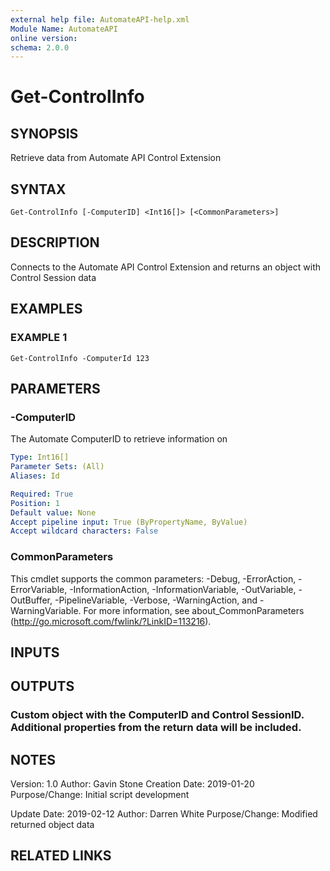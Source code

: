 ```yaml
---
external help file: AutomateAPI-help.xml
Module Name: AutomateAPI
online version:
schema: 2.0.0
---
```


# Get-ControlInfo

## SYNOPSIS
Retrieve data from Automate API Control Extension

## SYNTAX

```
Get-ControlInfo [-ComputerID] <Int16[]> [<CommonParameters>]
```

## DESCRIPTION
Connects to the Automate API Control Extension and returns an object with Control Session data

## EXAMPLES

### EXAMPLE 1
```
Get-ControlInfo -ComputerId 123
```

## PARAMETERS

### -ComputerID
The Automate ComputerID to retrieve information on

```yaml
Type: Int16[]
Parameter Sets: (All)
Aliases: Id

Required: True
Position: 1
Default value: None
Accept pipeline input: True (ByPropertyName, ByValue)
Accept wildcard characters: False
```

### CommonParameters
This cmdlet supports the common parameters: -Debug, -ErrorAction, -ErrorVariable, -InformationAction, -InformationVariable, -OutVariable, -OutBuffer, -PipelineVariable, -Verbose, -WarningAction, and -WarningVariable.
For more information, see about_CommonParameters (http://go.microsoft.com/fwlink/?LinkID=113216).

## INPUTS

## OUTPUTS

### Custom object with the ComputerID and Control SessionID. Additional properties from the return data will be included.
## NOTES
Version:        1.0
Author:         Gavin Stone
Creation Date:  2019-01-20
Purpose/Change: Initial script development

Update Date:    2019-02-12
Author:         Darren White
Purpose/Change: Modified returned object data

## RELATED LINKS

